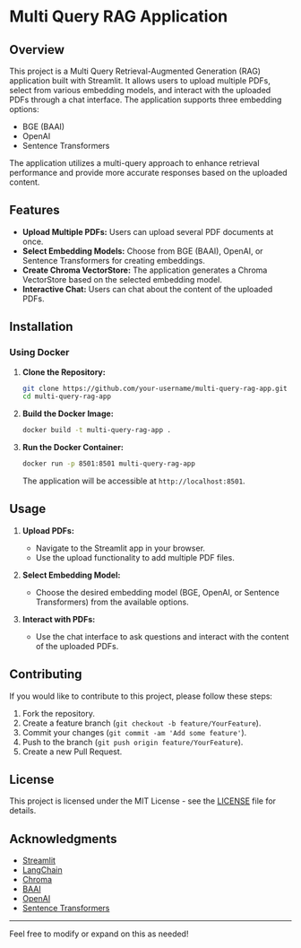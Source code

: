# Multi Query RAG Application

## Overview

This project is a Multi Query Retrieval-Augmented Generation (RAG) application built with Streamlit. It allows users to upload multiple PDFs, select from various embedding models, and interact with the uploaded PDFs through a chat interface. The application supports three embedding options:
- BGE (BAAI)
- OpenAI
- Sentence Transformers

The application utilizes a multi-query approach to enhance retrieval performance and provide more accurate responses based on the uploaded content.

## Features

- **Upload Multiple PDFs:** Users can upload several PDF documents at once.
- **Select Embedding Models:** Choose from BGE (BAAI), OpenAI, or Sentence Transformers for creating embeddings.
- **Create Chroma VectorStore:** The application generates a Chroma VectorStore based on the selected embedding model.
- **Interactive Chat:** Users can chat about the content of the uploaded PDFs.

## Installation

### Using Docker

1. **Clone the Repository:**
   ```bash
   git clone https://github.com/your-username/multi-query-rag-app.git
   cd multi-query-rag-app
   ```

2. **Build the Docker Image:**
   ```bash
   docker build -t multi-query-rag-app .
   ```

3. **Run the Docker Container:**
   ```bash
   docker run -p 8501:8501 multi-query-rag-app
   ```

   The application will be accessible at `http://localhost:8501`.

## Usage

1. **Upload PDFs:**
   - Navigate to the Streamlit app in your browser.
   - Use the upload functionality to add multiple PDF files.

2. **Select Embedding Model:**
   - Choose the desired embedding model (BGE, OpenAI, or Sentence Transformers) from the available options.

3. **Interact with PDFs:**
   - Use the chat interface to ask questions and interact with the content of the uploaded PDFs.

## Contributing

If you would like to contribute to this project, please follow these steps:

1. Fork the repository.
2. Create a feature branch (`git checkout -b feature/YourFeature`).
3. Commit your changes (`git commit -am 'Add some feature'`).
4. Push to the branch (`git push origin feature/YourFeature`).
5. Create a new Pull Request.

## License

This project is licensed under the MIT License - see the [LICENSE](LICENSE) file for details.

## Acknowledgments

- [Streamlit](https://streamlit.io/)
- [LangChain](https://www.langchain.com/)
- [Chroma](https://www.trychroma.com/)
- [BAAI](https://www.baai.ac.cn/)
- [OpenAI](https://www.openai.com/)
- [Sentence Transformers](https://www.sbert.net/)

---

Feel free to modify or expand on this as needed!
